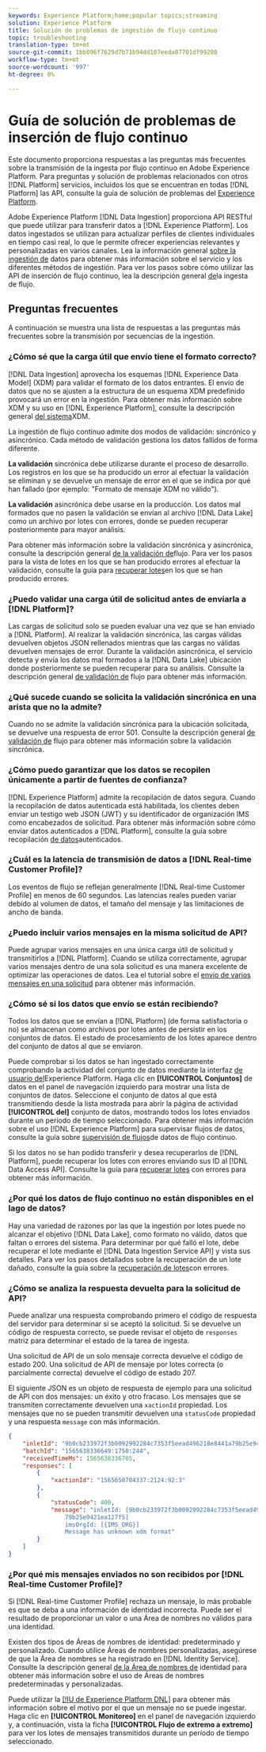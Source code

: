 ```yaml
---
keywords: Experience Platform;home;popular topics;streaming
solution: Experience Platform
title: Solución de problemas de ingestión de flujo continuo
topic: troubleshooting
translation-type: tm+mt
source-git-commit: 1bb896f7629d7b71b94dd107eeda87701df99208
workflow-type: tm+mt
source-wordcount: '997'
ht-degree: 0%

---
```



# Guía de solución de problemas de inserción de flujo continuo

Este documento proporciona respuestas a las preguntas más frecuentes sobre la transmisión de la ingesta por flujo continuo en Adobe Experience Platform. Para preguntas y solución de problemas relacionados con otros [!DNL Platform] servicios, incluidos los que se encuentran en todas [!DNL Platform] las API, consulte la guía de solución de problemas del [Experience Platform](../../landing/troubleshooting.md).

Adobe Experience Platform [!DNL Data Ingestion] proporciona API RESTful que puede utilizar para transferir datos a [!DNL Experience Platform]. Los datos ingestados se utilizan para actualizar perfiles de clientes individuales en tiempo casi real, lo que le permite ofrecer experiencias relevantes y personalizadas en varios canales. Lea la información general [sobre la ingestión de](../home.md) datos para obtener más información sobre el servicio y los diferentes métodos de ingestión. Para ver los pasos sobre cómo utilizar las API de inserción de flujo continuo, lea la descripción general [de](../streaming-ingestion/overview.md)la ingesta de flujo.

## Preguntas frecuentes

A continuación se muestra una lista de respuestas a las preguntas más frecuentes sobre la transmisión por secuencias de la ingestión.

### ¿Cómo sé que la carga útil que envío tiene el formato correcto?

[!DNL Data Ingestion] aprovecha los esquemas [!DNL Experience Data Model] (XDM) para validar el formato de los datos entrantes. El envío de datos que no se ajusten a la estructura de un esquema XDM predefinido provocará un error en la ingestión. Para obtener más información sobre XDM y su uso en [!DNL Experience Platform], consulte la descripción general [del sistema](../../xdm/home.md)XDM.

La ingestión de flujo continuo admite dos modos de validación: sincrónico y asincrónico. Cada método de validación gestiona los datos fallidos de forma diferente.

**La validación** sincrónica debe utilizarse durante el proceso de desarrollo. Los registros en los que se ha producido un error al efectuar la validación se eliminan y se devuelve un mensaje de error en el que se indica por qué han fallado (por ejemplo: &quot;Formato de mensaje XDM no válido&quot;).

**La validación** asincrónica debe usarse en la producción. Los datos mal formados que no pasen la validación se envían al archivo [!DNL Data Lake] como un archivo por lotes con errores, donde se pueden recuperar posteriormente para mayor análisis.

Para obtener más información sobre la validación sincrónica y asincrónica, consulte la descripción general [de la validación de](../quality/streaming-validation.md)flujo. Para ver los pasos para la vista de lotes en los que se han producido errores al efectuar la validación, consulte la guía para [recuperar lotes](../quality/retrieve-failed-batches.md)en los que se han producido errores.

### ¿Puedo validar una carga útil de solicitud antes de enviarla a [!DNL Platform]?

Las cargas de solicitud solo se pueden evaluar una vez que se han enviado a [!DNL Platform]. Al realizar la validación sincrónica, las cargas válidas devuelven objetos JSON rellenados mientras que las cargas no válidas devuelven mensajes de error. Durante la validación asincrónica, el servicio detecta y envía los datos mal formados a la [!DNL Data Lake] ubicación donde posteriormente se pueden recuperar para su análisis. Consulte la descripción general [de validación de](../quality/streaming-validation.md) flujo para obtener más información.

### ¿Qué sucede cuando se solicita la validación sincrónica en una arista que no la admite?

Cuando no se admite la validación sincrónica para la ubicación solicitada, se devuelve una respuesta de error 501. Consulte la descripción general [de validación de](../quality/streaming-validation.md) flujo para obtener más información sobre la validación sincrónica.

### ¿Cómo puedo garantizar que los datos se recopilen únicamente a partir de fuentes de confianza?

[!DNL Experience Platform] admite la recopilación de datos segura. Cuando la recopilación de datos autenticada está habilitada, los clientes deben enviar un testigo web JSON (JWT) y su identificador de organización IMS como encabezados de solicitud. Para obtener más información sobre cómo enviar datos autenticados a [!DNL Platform], consulte la guía sobre recopilación [de datos](../tutorials/create-authenticated-streaming-connection.md)autenticados.

### ¿Cuál es la latencia de transmisión de datos a [!DNL Real-time Customer Profile]?

Los eventos de flujo se reflejan generalmente [!DNL Real-time Customer Profile] en menos de 60 segundos. Las latencias reales pueden variar debido al volumen de datos, el tamaño del mensaje y las limitaciones de ancho de banda.

### ¿Puedo incluir varios mensajes en la misma solicitud de API?

Puede agrupar varios mensajes en una única carga útil de solicitud y transmitirlos a [!DNL Platform]. Cuando se utiliza correctamente, agrupar varios mensajes dentro de una sola solicitud es una manera excelente de optimizar las operaciones de datos. Lea el tutorial sobre el [envío de varios mensajes en una solicitud](../tutorials/streaming-multiple-messages.md) para obtener más información.

### ¿Cómo sé si los datos que envío se están recibiendo?

Todos los datos que se envían a [!DNL Platform] (de forma satisfactoria o no) se almacenan como archivos por lotes antes de persistir en los conjuntos de datos. El estado de procesamiento de los lotes aparece dentro del conjunto de datos al que se enviaron.

Puede comprobar si los datos se han ingestado correctamente comprobando la actividad del conjunto de datos mediante la interfaz [de usuario del](https://platform.adobe.com)Experience Platform. Haga clic en **[!UICONTROL Conjuntos]** de datos en el panel de navegación izquierdo para mostrar una lista de conjuntos de datos. Seleccione el conjunto de datos al que está transmitiendo desde la lista mostrada para abrir la página de actividad **[!UICONTROL del]** conjunto de datos, mostrando todos los lotes enviados durante un período de tiempo seleccionado. Para obtener más información sobre el uso [!DNL Experience Platform] para supervisar flujos de datos, consulte la guía sobre [supervisión de flujos](../quality/monitor-data-flows.md)de datos de flujo continuo.

Si los datos no se han podido transferir y desea recuperarlos de [!DNL Platform], puede recuperar los lotes con errores enviando sus ID al [!DNL Data Access API]. Consulte la guía para [recuperar lotes](../quality/retrieve-failed-batches.md) con errores para obtener más información.

### ¿Por qué los datos de flujo continuo no están disponibles en el lago de datos?

Hay una variedad de razones por las que la ingestión por lotes puede no alcanzar el objetivo [!DNL Data Lake], como formato no válido, datos que faltan o errores del sistema. Para determinar por qué falló el lote, debe recuperar el lote mediante el [!DNL Data Ingestion Service API] y vista sus detalles. Para ver los pasos detallados sobre la recuperación de un lote dañado, consulte la guía sobre la [recuperación de lotes](../quality/retrieve-failed-batches.md)con errores.

### ¿Cómo se analiza la respuesta devuelta para la solicitud de API?

Puede analizar una respuesta comprobando primero el código de respuesta del servidor para determinar si se aceptó la solicitud. Si se devuelve un código de respuesta correcto, se puede revisar el objeto de `responses` matriz para determinar el estado de la tarea de ingesta.

Una solicitud de API de un solo mensaje correcta devuelve el código de estado 200. Una solicitud de API de mensaje por lotes correcta (o parcialmente correcta) devuelve el código de estado 207.

El siguiente JSON es un objeto de respuesta de ejemplo para una solicitud de API con dos mensajes: un éxito y otro fracaso. Los mensajes que se transmiten correctamente devuelven una `xactionId` propiedad. Los mensajes que no se pueden transmitir devuelven una `statusCode` propiedad y una respuesta `message` con más información.

```JSON
{
    "inletId": "9b0cb233972f3b0092992284c7353f5eead496218e8441a79b25e9421ea127f5",
    "batchId": "1565638336649:1750:244",
    "receivedTimeMs": 1565638336705,
    "responses": [
        {
            "xactionId": "1565650704337:2124:92:3"
        },
        {
            "statusCode": 400,
            "message": "inletId: [9b0cb233972f3b0092992284c7353f5eead496218e8441a
                79b25e9421ea127f5] 
                imsOrgId: [{IMS_ORG}] 
                Message has unknown xdm format"
        }
    ]
}
```

### ¿Por qué mis mensajes enviados no son recibidos por [!DNL Real-time Customer Profile]?

Si [!DNL Real-time Customer Profile] rechaza un mensaje, lo más probable es que se deba a una información de identidad incorrecta. Puede ser el resultado de proporcionar un valor o una Área de nombres no válidos para una identidad.

Existen dos tipos de Áreas de nombres de identidad: predeterminado y personalizado. Cuando utilice Áreas de nombres personalizadas, asegúrese de que la Área de nombres se ha registrado en [!DNL Identity Service]. Consulte la descripción general [de la Área de nombres de](../../identity-service/namespaces.md) identidad para obtener más información sobre el uso de Áreas de nombres predeterminadas y personalizadas.

Puede utilizar la [[!IU de Experience Platform DNL]](https://platform.adobe.com) para obtener más información sobre el motivo por el que un mensaje no se puede ingestar. Haga clic en **[!UICONTROL Monitoreo]** en el panel de navegación izquierdo y, a continuación, vista la ficha **[!UICONTROL Flujo de extremo a extremo]** para ver los lotes de mensajes transmitidos durante un período de tiempo seleccionado.
